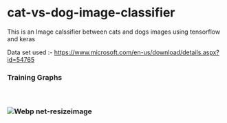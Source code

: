 # cat-vs-dog-image-classifier

This is an Image calssifier between cats and dogs images using tensorflow and keras 

Data set used :- https://www.microsoft.com/en-us/download/details.aspx?id=54765

<h3>Training Graphs<h3><br>

![Webp net-resizeimage](https://user-images.githubusercontent.com/63445549/86441391-c387ff00-bd29-11ea-8315-d904722c42af.png)
